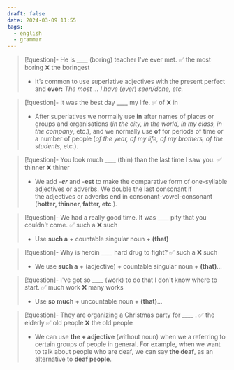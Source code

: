 ```yaml
---
draft: false
date: 2024-03-09 11:55
tags:
  - english
  - grammar
---
```


>[!question]- He is \____ (boring) teacher I've ever met.
>✅ the most boring ❌ the boringest
>- It’s common to use superlative adjectives with the present perfect and **ever:** _The most ... I have_ (_ever_) _seen/done, etc._

> [!question]- It was the best day \____ my life.
> ✅ of ❌ in
> - After superlatives we normally use **in** after names of places or groups and organisations (_in the city, in the world, in my class, in the company_, etc.), and we normally use **of** for periods of time or a number of people (_of the year, of my life, of my brothers, of the students_, etc.).

>[!question]- You look much \____ (thin) than the last time I saw you.
>✅ thinner ❌ thiner
>- We add -_**er**_ and -**est** to make the comparative form of one-syllable adjectives or adverbs. We double the last consonant if the adjectives or adverbs end in consonant-vowel-consonant (**hotter, thinner, fatter, etc**.).

>[!question]- We had a really good time. It was \____ pity that you couldn't come.
>✅ such a ❌ such 
>- Use **such a** + countable singular noun + **(that)**

>[!question]- Why is heroin \____ hard drug to fight?
>✅ such a ❌ such 
>- We use **such a** + (adjective) + countable singular noun + **(that)**...

>[!question]- I've got so \____ (work) to do that I don't know where to start.
>✅ much work ❌ many works 
>- Use **so much** + uncountable noun + **(that)**…

>[!question]- They are organizing a Christmas party for \____ .
>✅ the elderly ✅ old people ❌ the old people
>- We can use **the + adjective** (without noun) when we a referring to certain groups of people in general. For example, when we want to talk about people who are deaf, we can say **the deaf**, as an alternative to **deaf people**.

